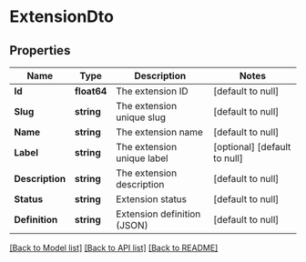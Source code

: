 # ExtensionDto

## Properties
Name | Type | Description | Notes
------------ | ------------- | ------------- | -------------
**Id** | **float64** | The extension ID | [default to null]
**Slug** | **string** | The extension unique slug | [default to null]
**Name** | **string** | The extension name | [default to null]
**Label** | **string** | The extension unique label | [optional] [default to null]
**Description** | **string** | The extension description | [default to null]
**Status** | **string** | Extension status | [default to null]
**Definition** | **string** | Extension definition (JSON) | [default to null]

[[Back to Model list]](../README.md#documentation-for-models) [[Back to API list]](../README.md#documentation-for-api-endpoints) [[Back to README]](../README.md)

